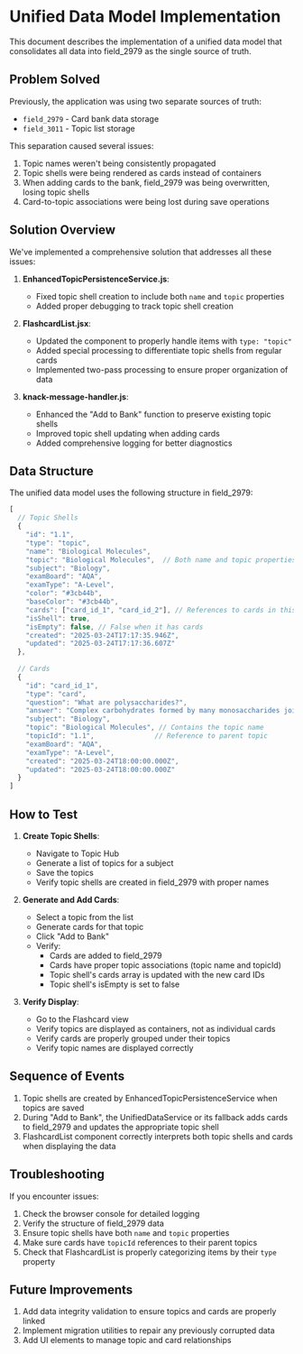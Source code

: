 # Unified Data Model Implementation

This document describes the implementation of a unified data model that consolidates all data into field_2979 as the single source of truth.

## Problem Solved

Previously, the application was using two separate sources of truth:
- `field_2979` - Card bank data storage
- `field_3011` - Topic list storage

This separation caused several issues:
1. Topic names weren't being consistently propagated 
2. Topic shells were being rendered as cards instead of containers
3. When adding cards to the bank, field_2979 was being overwritten, losing topic shells
4. Card-to-topic associations were being lost during save operations

## Solution Overview

We've implemented a comprehensive solution that addresses all these issues:

1. **EnhancedTopicPersistenceService.js**:
   - Fixed topic shell creation to include both `name` and `topic` properties
   - Added proper debugging to track topic shell creation

2. **FlashcardList.jsx**:
   - Updated the component to properly handle items with `type: "topic"`
   - Added special processing to differentiate topic shells from regular cards
   - Implemented two-pass processing to ensure proper organization of data

3. **knack-message-handler.js**:
   - Enhanced the "Add to Bank" function to preserve existing topic shells
   - Improved topic shell updating when adding cards
   - Added comprehensive logging for better diagnostics

## Data Structure

The unified data model uses the following structure in field_2979:

```javascript
[
  // Topic Shells
  {
    "id": "1.1",
    "type": "topic",
    "name": "Biological Molecules", 
    "topic": "Biological Molecules",  // Both name and topic properties
    "subject": "Biology",
    "examBoard": "AQA",
    "examType": "A-Level",
    "color": "#3cb44b",
    "baseColor": "#3cb44b",
    "cards": ["card_id_1", "card_id_2"], // References to cards in this topic
    "isShell": true,
    "isEmpty": false, // False when it has cards
    "created": "2025-03-24T17:17:35.946Z",
    "updated": "2025-03-24T17:17:36.607Z"
  },
  
  // Cards
  {
    "id": "card_id_1",
    "type": "card",
    "question": "What are polysaccharides?",
    "answer": "Complex carbohydrates formed by many monosaccharides joined by glycosidic bonds.",
    "subject": "Biology",
    "topic": "Biological Molecules", // Contains the topic name
    "topicId": "1.1",               // Reference to parent topic
    "examBoard": "AQA",
    "examType": "A-Level",
    "created": "2025-03-24T18:00:00.000Z",
    "updated": "2025-03-24T18:00:00.000Z"
  }
]
```

## How to Test

1. **Create Topic Shells**:
   - Navigate to Topic Hub
   - Generate a list of topics for a subject
   - Save the topics
   - Verify topic shells are created in field_2979 with proper names

2. **Generate and Add Cards**:
   - Select a topic from the list 
   - Generate cards for that topic
   - Click "Add to Bank"
   - Verify:
     - Cards are added to field_2979
     - Cards have proper topic associations (topic name and topicId)
     - Topic shell's cards array is updated with the new card IDs
     - Topic shell's isEmpty is set to false

3. **Verify Display**:
   - Go to the Flashcard view
   - Verify topics are displayed as containers, not as individual cards
   - Verify cards are properly grouped under their topics
   - Verify topic names are displayed correctly

## Sequence of Events

1. Topic shells are created by EnhancedTopicPersistenceService when topics are saved
2. During "Add to Bank", the UnifiedDataService or its fallback adds cards to field_2979 and updates the appropriate topic shell
3. FlashcardList component correctly interprets both topic shells and cards when displaying the data

## Troubleshooting

If you encounter issues:

1. Check the browser console for detailed logging
2. Verify the structure of field_2979 data
3. Ensure topic shells have both `name` and `topic` properties
4. Make sure cards have `topicId` references to their parent topics
5. Check that FlashcardList is properly categorizing items by their `type` property

## Future Improvements

1. Add data integrity validation to ensure topics and cards are properly linked
2. Implement migration utilities to repair any previously corrupted data
3. Add UI elements to manage topic and card relationships

